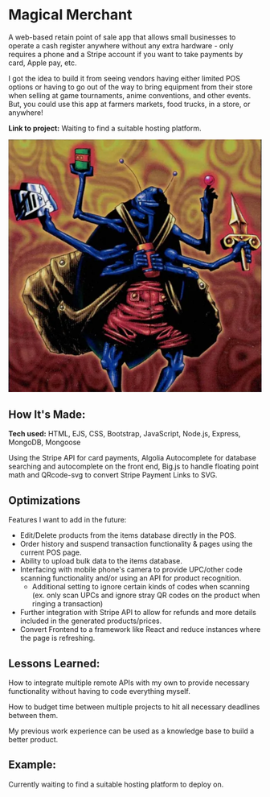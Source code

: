 # Magical Merchant
A web-based retain point of sale app that allows small businesses to operate a cash register anywhere without any extra hardware - only requires a phone and a Stripe account if you want to take payments by card, Apple pay, etc.

I got the idea to build it from seeing vendors having either limited POS options or having to go out of the way to bring equipment from their store when selling at game tournaments, anime conventions, and other events. But, you could use this app at farmers markets, food trucks, in a store, or anywhere!

**Link to project:** Waiting to find a suitable hosting platform.

![alt tag](magicalmerchant.png)

## How It's Made:

**Tech used:** HTML, EJS, CSS, Bootstrap, JavaScript, Node.js, Express, MongoDB, Mongoose

Using the Stripe API for card payments, Algolia Autocomplete for database searching and autocomplete on the front end, Big.js to handle floating point math and QRcode-svg to convert Stripe Payment Links to SVG.

## Optimizations
Features I want to add in the future:
* Edit/Delete products from the items database directly in the POS.
* Order history and suspend transaction functionality & pages using the current POS page.
* Ability to upload bulk data to the items database. 
* Interfacing with mobile phone's camera to provide UPC/other code scanning functionality and/or using an API for product recognition.
   * Additional setting to ignore certain kinds of codes when scanning (ex. only scan UPCs and ignore stray QR codes on the product when ringing a transaction)
* Further integration with Stripe API to allow for refunds and more details included in the generated products/prices.
* Convert Frontend to a framework like React and reduce instances where the page is refreshing.

## Lessons Learned:
How to integrate multiple remote APIs with my own to provide necessary functionality without having to code everything myself.

How to budget time between multiple projects to hit all necessary deadlines between them.

My previous work experience can be used as a knowledge base to build a better product.

## Example:
Currently waiting to find a suitable hosting platform to deploy on.
